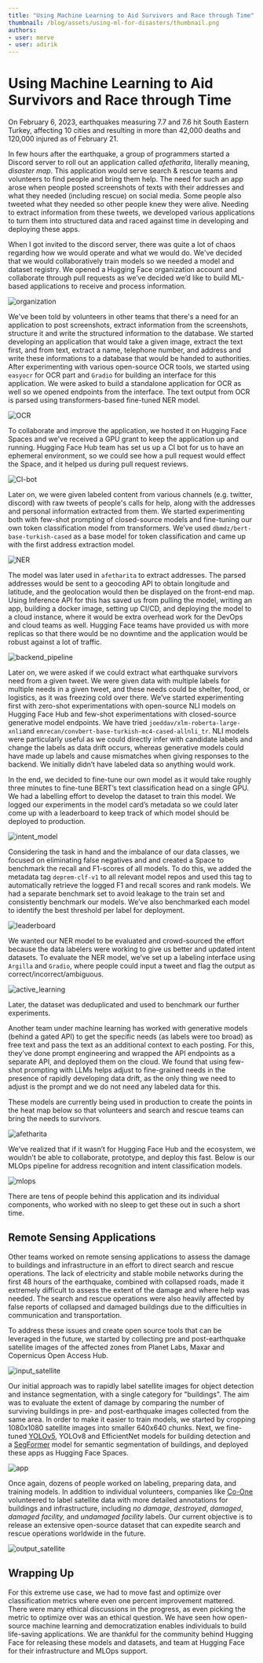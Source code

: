 ```yaml
---
title: "Using Machine Learning to Aid Survivors and Race through Time" 
thumbnail: /blog/assets/using-ml-for-disasters/thumbnail.png
authors:
- user: merve
- user: adirik
---
```


# Using Machine Learning to Aid Survivors and Race through Time

<!-- {blog_metadata} -->
<!-- {authors} -->

On February 6, 2023, earthquakes measuring 7.7 and 7.6 hit South Eastern Turkey, affecting 10 cities and resulting in more than 42,000 deaths and 120,000 injured as of February 21.

In few hours after the earthquake, a group of programmers started a Discord server to roll out an application called *afetharita*, literally meaning, *disaster map*. This application would serve search & rescue teams and volunteers to find people and bring them help. The need for such an app arose when people posted screenshots of texts with their addresses and what they needed (including rescue) on social media. Some people also tweeted what they needed so other people knew they were alive. Needing to extract information from these tweets, we developed various applications to turn them into structured data and raced against time in developing and deploying these apps. 

When I got invited to the discord server, there was quite a lot of chaos regarding how we would operate and what we would do.   We've decided that we would collaboratively train models so we needed a model and dataset registry. We opened a Hugging Face organization account and collaborate through pull requests as we’ve decided we’d like to build ML-based applications to receive and process information. 

![organization](https://huggingface.co/datasets/huggingface/documentation-images/resolve/main/disaster-assets/org.png)

We've been told by volunteers in other teams that there's a need for an application to post screenshots, extract information from the screenshots, structure it and write the structured information to the database. We started developing an application that would take a given image, extract the text first, and from text, extract a name, telephone number, and address and write these informations to a database that would be handed to authorities. After experimenting with various open-source OCR tools, we started using `easyocr` for OCR part and `Gradio` for building an interface for this application. We were asked to build a standalone application for OCR as well so we opened endpoints from the interface. The text output from OCR is parsed using transformers-based fine-tuned NER model. 

![OCR](https://huggingface.co/datasets/huggingface/documentation-images/resolve/main/disaster-assets/ocr-app.png)

To collaborate and improve the application, we hosted it on Hugging Face Spaces and we've received a GPU grant to keep the application up and running. Hugging Face Hub team has set us up a CI bot for us to have an ephemeral environment, so we could see how a pull request would effect the Space, and it helped us during pull request reviews. 

![CI-bot](https://huggingface.co/datasets/huggingface/documentation-images/resolve/main/disaster-assets/ci-bot.png)

Later on, we were given labeled content from various channels (e.g. twitter, discord) with raw tweets of people's calls for help, along with the addresses and personal information extracted from them. We started experimenting both with few-shot prompting of closed-source models and fine-tuning our own token classification model from transformers. We’ve used `dbmdz/bert-base-turkish-cased` as a base model for token classification and came up with the first address extraction model. 

![NER](https://huggingface.co/datasets/huggingface/documentation-images/resolve/main/disaster-assets/deprem-ner.png)

The model was later used in `afetharita` to extract addresses. The parsed addresses would be sent to a geocoding API to obtain longitude and latitude, and the geolocation would then be displayed on the front-end map. Using Inference API for this has saved us from pulling the model, writing an app, building a docker image, setting up CI/CD, and deploying the model to a cloud instance, where it would be extra overhead work for the DevOps and cloud teams as well. Hugging Face teams have provided us with more replicas so that there would be no downtime and the application would be robust against a lot of traffic.

![backend_pipeline](https://huggingface.co/datasets/huggingface/documentation-images/resolve/main/disaster-assets/production_pipeline.png)

Later on, we were asked if we could extract what earthquake survivors need from a given tweet. We were given data with multiple labels for multiple needs in a given tweet, and these needs could be shelter, food, or logistics, as it was freezing cold over there. We’ve started experimenting first with zero-shot experimentations with open-source NLI models on Hugging Face Hub and few-shot experimentations with closed-source generative model endpoints. We have tried `joeddav/xlm-roberta-large-xnli`and `emrecan/convbert-base-turkish-mc4-cased-allnli_tr`. NLI models were particularly useful as we could directly infer with candidate labels and change the labels as data drift occurs, whereas generative models could have made up labels and cause mismatches when giving responses to the backend. We initially didn’t have labeled data so anything would work.

In the end, we decided to fine-tune our own model as it would take roughly three minutes to fine-tune BERT’s text classification head on a single GPU. We had a labelling effort to develop the dataset to train this model. We logged our experiments in the model card’s metadata so we could later come up with a leaderboard to keep track of which model should be deployed to production. 

![intent_model](https://huggingface.co/datasets/huggingface/documentation-images/resolve/main/disaster-assets/model-repo.png)

Considering the task in hand and the imbalance of our data classes, we focused on eliminating false negatives and and created a Space to benchmark the recall and F1-scores of all models. To do this, we added the metadata tag `deprem-clf-v1` to all relevant model repos and used this tag to automatically retrieve the logged F1 and recall scores and rank models. We had a separate benchmark set to avoid leakage to the train set and consistently benchmark our models. We’ve also benchmarked each model to identify the best threshold per label for deployment.

![leaderboard](https://huggingface.co/datasets/huggingface/documentation-images/resolve/main/disaster-assets/leaderboard.png)

We wanted our NER model to be evaluated and crowd-sourced the effort because the data labelers were working to give us better and updated intent datasets. To evaluate the NER model, we’ve set up a labeling interface using `Argilla` and `Gradio`, where people could input a tweet and flag the output as correct/incorrect/ambiguous.

![active_learning](https://huggingface.co/datasets/huggingface/documentation-images/resolve/main/disaster-assets/active-learning.png)

Later, the dataset was deduplicated and used to benchmark our further experiments. 

Another team under machine learning has worked with generative models (behind a gated API) to get the specific needs (as labels were too broad) as free text and pass the text as an additional context to each posting. For this, they’ve done prompt engineering and wrapped the API endpoints as a separate API, and deployed them on the cloud. We found that using few-shot prompting with LLMs helps adjust to fine-grained needs in the presence of rapidly developing data drift, as the only thing we need to adjust is the prompt and we do not need any labeled data for this.

These models are currently being used in production to create the points in the heat map below so that volunteers and search and rescue teams can bring the needs to survivors. 

![afetharita](https://huggingface.co/datasets/huggingface/documentation-images/resolve/main/disaster-assets/afetharita.png)

We’ve realized that if it wasn’t for Hugging Face Hub and the ecosystem, we wouldn’t be able to collaborate, prototype, and deploy this fast. Below is our MLOps pipeline for address recognition and intent classification models. 

![mlops](https://huggingface.co/datasets/huggingface/documentation-images/resolve/main/disaster-assets/pipeline.png)

There are tens of people behind this application and its individual components, who worked with no sleep to get these out in such a short time. 

## Remote Sensing Applications

Other teams worked on remote sensing applications to assess the damage to buildings and infrastructure in an effort to direct search and rescue operations. The lack of electricity and stable mobile networks during the first 48 hours of the earthquake, combined with collapsed roads, made it extremely difficult to assess the extent of the damage and where help was needed. The search and rescue operations were also heavily affected by false reports of collapsed and damaged buildings due to the difficulties in communication and transportation.

To address these issues and create open source tools that can be leveraged in the future, we started by collecting pre and post-earthquake satellite images of the affected zones from Planet Labs, Maxar and Copernicus Open Access Hub. 

![input_satellite](https://huggingface.co/datasets/huggingface/documentation-images/resolve/main/disaster-assets/output_satellite.jpeg)

Our initial approach was to rapidly label satellite images for object detection and instance segmentation, with a single category for "buildings". The aim was to evaluate the extent of damage by comparing the number of surviving buildings in pre- and post-earthquake images collected from the same area. In order to make it easier to train models, we started by cropping 1080x1080 satellite images into smaller 640x640 chunks. Next, we fine-tuned  [YOLOv5](https://huggingface.co/spaces/deprem-ml/deprem_satellite_test), YOLOv8 and EfficientNet models for building detection and a [SegFormer](https://huggingface.co/spaces/deprem-ml/deprem_satellite_semantic_whu) model for semantic segmentation of buildings, and deployed these apps as Hugging Face Spaces. 

![app](https://huggingface.co/datasets/huggingface/documentation-images/resolve/main/disaster-assets/app.png)

Once again, dozens of people worked on labeling, preparing data, and training models. In addition to individual volunteers, companies like [Co-One](https://co-one.co/) volunteered to label satellite data with more detailed annotations for buildings and infrastructure, including *no damage*, *destroyed*, *damaged*, *damaged facility,* and *undamaged facility* labels. Our current objective is to release an extensive open-source dataset that can expedite search and rescue operations worldwide in the future.

![output_satellite](https://huggingface.co/datasets/huggingface/documentation-images/resolve/main/disaster-assets/processed_satellite.png)
## Wrapping Up

For this extreme use case, we had to move fast and optimize over classification metrics where even one percent improvement mattered. There were many ethical discussions in the progress, as even picking the metric to optimize over was an ethical question. We have seen how open-source machine learning and democratization enables individuals to build life-saving applications. 
We are thankful for the community behind Hugging Face for releasing these models and datasets, and team at Hugging Face for their infrastructure and MLOps support. 